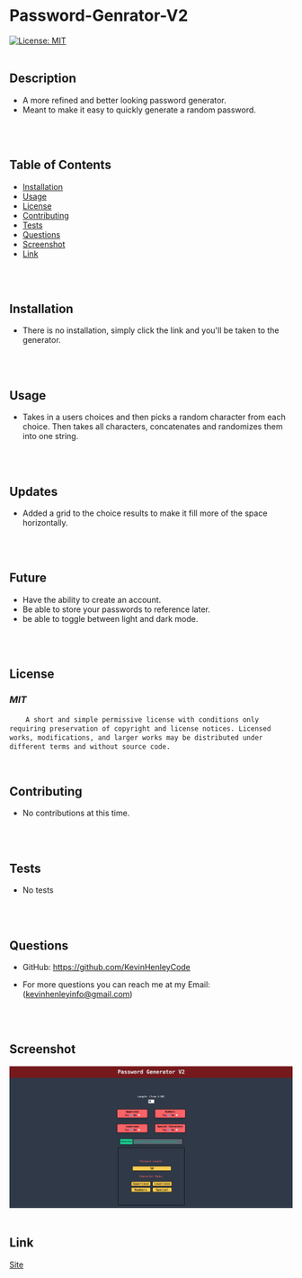 # Password-Genrator-V2


[![License: MIT](https://img.shields.io/badge/License-MIT-yellow.svg)](https://opensource.org/licenses/MIT)
<br>
<br>

## **Description**
* A more refined and better looking password generator.
* Meant to make it easy to quickly generate a random password.
<br>
<br>

## **Table of Contents**
- [Installation](#Installation) <br>
- [Usage](#Usage) <br>
- [License](#License) <br>
- [Contributing](#Contributing) <br>
- [Tests](#Tests) <br>
- [Questions](#Questions) <br>
- [Screenshot](#Screenshot) <br>
- [Link](#Link) <br>
<br>
<br>

## **Installation**
* There is no installation, simply click the link and you'll be taken to the generator.
<br>
<br>

## **Usage**
* Takes in a users choices and then picks a random character from each choice. Then takes all characters, concatenates and randomizes them into one string.
<br>
<br>

## **Updates**
* Added a grid to the choice results to make it fill more of the space horizontally.
<br>
<br>

## **Future**
* Have the ability to create an account.
* Be able to store your passwords to reference later.
* be able to toggle between light and dark mode.
<br>
<br>

## **License**
### *MIT* <br>
        A short and simple permissive license with conditions only requiring preservation of copyright and license notices. Licensed works, modifications, and larger works may be distributed under different terms and without source code.
<br>

## **Contributing**
* No contributions at this time.
<br>
<br>

## **Tests**
    
* No tests
<br>
<br>

## **Questions**
* GitHub: https://github.com/KevinHenleyCode

* For more questions you can reach me at my Email:(kevinhenleyinfo@gmail.com)

<br>
<br>

## **Screenshot**
![screenshot](img/screenshot.png)
<br>
<br>

## **Link**
[Site](https://kevinhenleycode.github.io/Password-Genrator-V2/)
